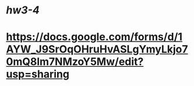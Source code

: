 # *hw3-4*
# <https://docs.google.com/forms/d/1AYW_J9SrOqOHruHvASLgYmyLkjo70mQ8lm7NMzoY5Mw/edit?usp=sharing>
